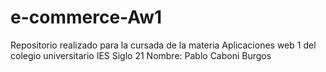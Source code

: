 # e-commerce-Aw1
Repositorio realizado para la cursada de la materia Aplicaciones web 1 del colegio universitario IES Siglo 21
Nombre: Pablo Caboni Burgos

